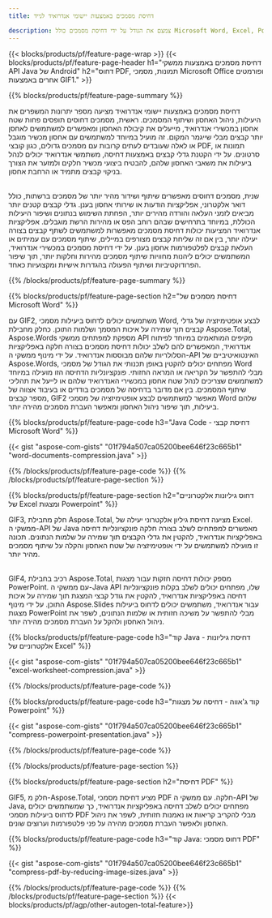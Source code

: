```yaml
---
title: דחיסת מסמכים באמצעות יישומי אנדרואיד לנייד

description: צמצם את הגודל על ידי דחיסת מסמכים כולל Microsoft Word, Excel, PowerPoint, PDF ותמונות באמצעות היישום הנייד שלך.  בדוק את תוצאת הדחיסה באינטרנט.
---
```


{{< blocks/products/pf/feature-page-wrap >}}
{{< blocks/products/pf/feature-page-header h1="דחיסת מסמכים באמצעות ממשקי API Java של Android" h2="דחוס PDF, תמונות, מסמכי Microsoft Office ופורמטים אחרים באמצעות GIF1." >}}

{{% blocks/products/pf/feature-page-summary %}}

דחיסת מסמכים באמצעות יישומי אנדרואיד מציעה מספר יתרונות המשפרים את היעילות, ניהול האחסון ושיתוף המסמכים.  ראשית, מסמכים דחוסים תופסים פחות שטח אחסון במכשירי אנדרואיד, מייעלים את קיבולת האחסון ומאפשרים למשתמשים לאחסן יותר קבצים מבלי שייגמר המקום.  זה מועיל במיוחד למשתמשים עם אחסון מכשיר מוגבל או לאלה שעובדים לעתים קרובות עם מסמכים גדולים, כגון קובצי PDF, תמונות או סרטונים.  על ידי הקטנת גדלי קבצים באמצעות דחיסה, משתמשי אנדרואיד יכולים לנהל ביעילות את משאבי האחסון שלהם, להבטיח ביצועי מכשיר חלקים ולמזער את הצורך בניקוי קבצים מתמיד או הרחבת אחסון.  <br /><br />

שנית, מסמכים דחוסים מאפשרים שיתוף ושידור מהיר יותר של מסמכים ברשתות, כולל דואר אלקטרוני, אפליקציות הודעות או שירותי אחסון בענן.  גדלי קבצים קטנים יותר מביאים לזמני העלאה והורדה מהירים יותר, הפחתת השימוש בנתונים ושיפור היעילות הכוללת, במיוחד בתרחישים שבהם רוחב הפס או מהירות הרשת מוגבלים.  אפליקציות אנדרואיד המציעות יכולות דחיסת מסמכים מאפשרות למשתמשים לשתף קבצים בצורה יעילה יותר, בין אם זה שליחת קבצים מצורפים במיילים, שיתוף מסמכים עם עמיתים או העלאת קבצים לפלטפורמות אחסון בענן.  על ידי דחיסת מסמכים במכשירי אנדרואיד, המשתמשים יכולים ליהנות מחוויות שיתוף מסמכים מהירות וחלקות יותר, תוך שיפור הפרודוקטיביות ושיתוף הפעולה בהגדרות אישיות ומקצועיות כאחד.

{{% /blocks/products/pf/feature-page-summary  %}}

{{% blocks/products/pf/feature-page-section  h2="דחיסת מסמכים של Microsoft Word" %}}

עם GIF2, משתמשים יכולים לדחוס ביעילות מסמכי Word, לבצע אופטימיזציה של גדלי קבצים תוך שמירה על איכות המסמך ושלמות התוכן.  כחלק מחבילת Aspose.Total, Aspose.Words מספקת למפתחים ממשקי API מקיפים המותאמים במיוחד לפיתוח אנדרואיד, המאפשרים להם לשלב יכולות דחיסת מסמכים בצורה חלקה באפליקציות הסלולריות שלהם מבוססות אנדרואיד.  על ידי מינוף ממשקי ה-API האינטואיטיביים של Aspose.Words, מפתחים יכולים להקטין באופן תכנותי את הגודל של מסמכי Word מבלי להתפשר על הקריאה או המראה החזותי.  פונקציונליות הדחיסה הזו מועילה במיוחד למשתמשים שצריכים לנהל שטח אחסון במכשירי האנדרואיד שלהם או לייעל את תהליכי שיתוף המסמכים.  בין אם מדובר בדחיסה של מסמכים בודדים או בעיבוד אצווה של מספר קבצים, GIF2 מאפשר למשתמשים לבצע אופטימיזציה של מסמכי Word שלהם ביעילות, תוך שיפור ניהול האחסון ומאפשר העברת מסמכים מהירה יותר.

{{% blocks/products/pf/feature-page-code h3="Java Code - דחיסת קבצי Microsoft Word" %}}

{{< gist "aspose-com-gists" "01f794a507ca05200bee646f23c665b1" "word-documents-compression.java" >}}

{{% /blocks/products/pf/feature-page-code  %}}
{{% /blocks/products/pf/feature-page-section %}}

{{% blocks/products/pf/feature-page-section  h2="דחוס גיליונות אלקטרוניים של Excel ומצגות Powerpoint" %}}

GIF3, חלק מחבילת Aspose.Total, מציעה דחיסת גיליון אלקטרוני יעילה של Excel.  ממשקי ה-API של Java מאפשרים למפתחים לשלב בצורה חלקה פונקציונליות דחיסה באפליקציות אנדרואיד, להקטין את גדלי הקבצים תוך שמירה על שלמות הנתונים.  תכונה זו מועילה למשתמשים על ידי אופטימיזציה של שטח האחסון והקלה על שיתוף מסמכים מהיר יותר.  <br /><br />

GIF4, רכיב בחבילת Aspose.Total, מספק יכולות דחיסה חזקות עבור מצגות PowerPoint. עם ממשקי ה-Java API שלו, מפתחים יכולים לשלב בקלות פונקציונליות דחיסה באפליקציות אנדרואיד, להקטין את גודל קבצי המצגת תוך שמירה על איכות התוכן.  על ידי מינוף Aspose.Slides עבור אנדרואיד, משתמשים יכולים לדחוס ביעילות מצגות PowerPoint מבלי להתפשר על משיכה חזותית או שלמות הנתונים, לשפר את ניהול האחסון ולהקל על העברת מסמכים מהירה יותר.

{{% blocks/products/pf/feature-page-code h3="קוד Java - דחיסת גיליונות אלקטרוניים של Excel" %}}

{{< gist "aspose-com-gists" "01f794a507ca05200bee646f23c665b1" "excel-worksheet-compression.java" >}}

{{% /blocks/products/pf/feature-page-code  %}}

{{% blocks/products/pf/feature-page-code h3="קוד ג'אווה - דחיסה של מצגות Powerpoint" %}}

{{< gist "aspose-com-gists" "01f794a507ca05200bee646f23c665b1" "compress-powerpoint-presentation.java" >}}

{{% /blocks/products/pf/feature-page-code  %}}

{{% /blocks/products/pf/feature-page-section %}}

{{% blocks/products/pf/feature-page-section  h2="דחיסת PDF" %}}

GIF5, חלק מ-Aspose.Total, מציע דחיסת מסמכי PDF חלקה.  עם ממשקי ה-API של Java, מפתחים יכולים לשלב דחיסה באפליקציות אנדרואיד, כך שמשתמשים יכולים לדחוס ביעילות מסמכי PDF מבלי להקריב קריאות או נאמנות חזותית, לשפר את ניהול האחסון ולאפשר העברת מסמכים מהירה על פני פלטפורמות וערוצים שונים.

{{% blocks/products/pf/feature-page-code h3="קוד Java: דחוס מסמכי PDF" %}}

{{< gist "aspose-com-gists" "01f794a507ca05200bee646f23c665b1" "compress-pdf-by-reducing-image-sizes.java" >}}

{{% /blocks/products/pf/feature-page-code  %}}
{{% /blocks/products/pf/feature-page-section %}}
{{< blocks/products/pf/agp/other-autogen-total-feature>}}